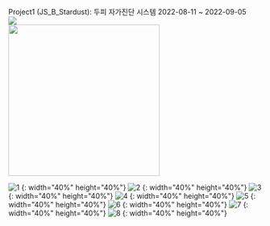 Project1 (JS_B_Stardust): 두피 자가진단 시스템 2022-08-11 ~ 2022-09-05 
<br>
<img src="https://user-images.githubusercontent.com/108075604/188791960-6ca55e8f-757e-4b4e-ae9a-65ace5d6c754.gif"> 
<br>
<img src="(https://user-images.githubusercontent.com/108075604/189489063-45892226-749e-4377-a989-c55d95b72809.png" width="300" height="300"/>

![1](https://user-images.githubusercontent.com/108075604/189489063-45892226-749e-4377-a989-c55d95b72809.png) {: width="40%" height="40%"}
![2](https://user-images.githubusercontent.com/108075604/189489067-74a52770-897f-4045-8e3b-0d27638a48f9.png) {: width="40%" height="40%"}
![3](https://user-images.githubusercontent.com/108075604/189489069-1f6665e7-a900-48d0-872a-d194121e5ea9.png) {: width="40%" height="40%"}
![4](https://user-images.githubusercontent.com/108075604/189489073-ffa33f26-6b6d-4a2f-aaca-623dddcef8b2.png) {: width="40%" height="40%"}
![5](https://user-images.githubusercontent.com/108075604/189489075-eb4f7e0c-ecd2-46c3-a005-299aeeaaae86.png) {: width="40%" height="40%"}
![6](https://user-images.githubusercontent.com/108075604/189489077-a972931f-87af-4de7-ab56-d7e3a678681f.png) {: width="40%" height="40%"}
![7](https://user-images.githubusercontent.com/108075604/189489227-4053c22d-68a7-4b08-96bb-402c1b90e855.png) {: width="40%" height="40%"}
![8](https://user-images.githubusercontent.com/108075604/189489234-96352042-a350-4fc4-82ae-6a2734f656af.png) {: width="40%" height="40%"}
